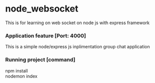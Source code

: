 # node_websocket
This is for learning on web socket on node js with express framework

### Application feature [Port: 4000]
This is a simple node/express js inplimentation group chat application 

### Running project [command]
npm install \
nodemon index
